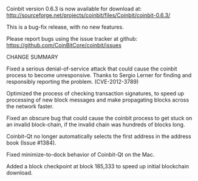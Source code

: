 Coinbit version 0.6.3 is now available for download at:
  http://sourceforge.net/projects/coinbit/files/Coinbit/coinbit-0.6.3/

This is a bug-fix release, with no new features.

Please report bugs using the issue tracker at github:
  https://github.com/CoinBitCore/coinbit/issues

CHANGE SUMMARY

Fixed a serious denial-of-service attack that could cause the
coinbit process to become unresponsive. Thanks to Sergio Lerner
for finding and responsibly reporting the problem. (CVE-2012-3789)

Optimized the process of checking transaction signatures, to
speed up processing of new block messages and make propagating
blocks across the network faster.

Fixed an obscure bug that could cause the coinbit process to get
stuck on an invalid block-chain, if the invalid chain was
hundreds of blocks long.

Coinbit-Qt no longer automatically selects the first address
in the address book (Issue #1384).

Fixed minimize-to-dock behavior of Coinbit-Qt on the Mac.

Added a block checkpoint at block 185,333 to speed up initial
blockchain download.
